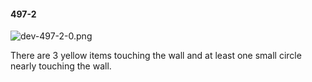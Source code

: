 #### 497-2
![dev-497-2-0.png](https://github.com/lil-lab/nlvr/raw/master/nlvr/dev/images/0/dev-497-2-0.png "dev-497-2-0.png")

There are 3 yellow items touching the wall and at least one small circle nearly touching the wall.